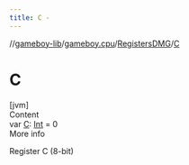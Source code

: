 ```yaml
---
title: C -
---
```

//[gameboy-lib](../../index.md)/[gameboy.cpu](../index.md)/[RegistersDMG](index.md)/[C](-c.md)



# C  
[jvm]  
Content  
var [C](-c.md): [Int](https://kotlinlang.org/api/latest/jvm/stdlib/kotlin/-int/index.html) = 0  
More info  


Register C (8-bit)

  



